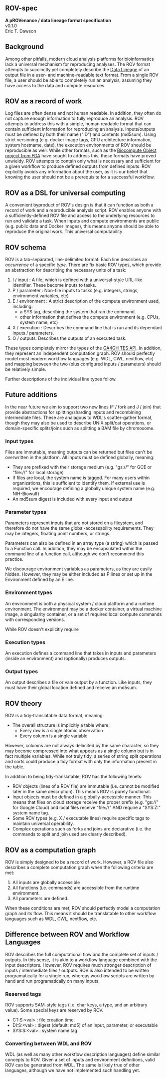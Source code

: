 ROV-spec
---------------------

**A pROVenance / data lineage format specification**  
v0.1.0  
Eric T. Dawson

## Background
Among other pitfalls, modern cloud analysis platforms for bioinformatics lack a
universal mechanism for reproducing analyses. The ROV format attempts to
succinctly yet completely describe the [Data
Lineage](https://en.wikipedia.org/wiki/Data_lineage) of an output file in a user- and
machine-readable text format. From a single ROV file, a user should be able to
completely run an analysis, assuming they have access to the data and compute
resources.

## ROV as a record of work
Log files are often dense and not human readable. In addition, they often do not capture
enough information to fully reproduce an analysis. ROV attempts to address this with a simple,
human readable format that can contain sufficient information for reproducing an analysis. Inputs/outputs
must be defined by both their name ("ID") and contents (md5sum). Using strict versioning (e.g. docker image tags,
CPU architecture information, system hostname, date), the execution environments of ROV should be reproducible as well.
While other formats, such as the [Biocompute Object project from FDA](https://github.com/biocompute-objects/BCO_Specification)
have sought to address this, these formats have proved unwieldy. ROV attempts to contain only what is necessary and sufficient
for a given workflow to produce defined outputs from defined inputs. ROV explicitly avoids any information about the user,
as it is our belief that knowing the user should not be a prerequisite for a successful workflow.

## ROV as a DSL for universal computing
A convenient byproduct of ROV's design is that it can function as both a record of work
and a reproducible analysis script. ROV enables anyone with a sufficiently-defined ROV file
and access to the underlying resources to run and validate a task. When inputs and
compute environments are public (e.g. public data and Docker images), this means anyone should be able
to reproduce the original work. This universal computability 


## ROV schema
ROV is a tab-separated, line-delimited format. Each line describes an *occurrence*
of a specific *type*. There are fix basic ROV types, which provide an abstraction for
describing the necessary units of a task:  

1. I / input : A file, which is defined with a universal-style URL-like identifier.
   These become inputs to tasks.
2. P / parameter : Non-file inputs to tasks (e.g. integers, strings, environment variables, etc)
3. E / environment : A strict description of the compute environment used, including:
    - a SYS tag, describing the system that ran the command.
    - other information that defines the compute environment (e.g. CPUs, system name, etc)
4. X / execution : Describes the command line that is run and its dependant inputs / parameters.
5. O / outputs: Describes the outputs of an executed task.

These types completely mirror the types of the [GA4GH TES API](https://github.com/ga4gh/task-execution-schemas).
In addition, they represent an independent computation graph. ROV should perfectly model most modern workflow languages
(e.g. WDL, CWL, nextflow, etc) and mapping between the two (plus configured inputs / parameters) should be relatively simple.

Further descriptions of the individual line types follow.

## Future additions
In the near future we aim to support two new lines (F / fork and J / join) that provide abstractions for splitting/sharding inputs
and recombining intermediate files. These are analagous to WDL's scatter-gather format, though they may also be used to describe
UNIX split/cat operations, or domain-specific splits/joins such as splitting a BAM file by chromosome.

### Input types
Files are immutable, meaning outputs can be returned but files can't
be overwritten in the platform. All inputs must be defined globally,
meaning:  
- They are prefixed with their storage medium (e.g. "gs://" for GCE or
"file://" for local storage)
- If files are local, the system name is tagged. For many users within organizations, this is sufficient to identify them.
If external use is required, we encourage defining a globally unique system name (e.g. NIH-Biowulf)
- An md5sum digest is included with every input and output


### Parameter types
Parameters represent inputs that are not stored on a fileystem, and therefore
do not have the same global-accessability requirements. They may be integers,
floating point numbers, or strings

Parameters can also be defined in an array type (a string) which is passed
to a Function call. In addition, they may be encapsulated within the
command line of a function call, although we don't recommend this practice.

We discourage environment variables as parameters, as they are easily hidden.
However, they may be either included as P lines or set up in the Environment
defined by an E line.

### Environment types
An environment is both a physical system / cloud platform and a runtime
environment. The environment may be a docker container, a virtual machine
image, a singularity container, or a set of required local compute commands
with corresponding versions.

While ROV doesn't explicitly require 

### Execution types
An execution defines a command line that takes in inputs and parameters (inside an environment)
and (optionally) produces outputs.

### Output types
An output describes a file or vale output by a function. Like inputs,
they must have their global location defined and receive an md5sum.


## ROV theory
ROV is a tidy-translatable data format, meaning:
- The overall structure is implicitly a table where:
    - Every row is a single atomic observation
    - Every column is a single variable

However, columns are not always delimited by the same character, so they may
become compressed into what appears as a single column but is in fact multiple
variables. While not truly tidy, a series of string split operations and sorts
could produce a tidy format with only the information present in the table.


In addition to being tidy-translatable, ROV has the following tenets:
- ROV objects (lines of a ROV file) are immutable (i.e. cannot be modified later
  in the same description). This means ROV is purely functional.
- Input objects must be defined in a globally-accessible manner. This means that
  files on cloud storage receive the proper prefix (e.g. "gs://" for Google
  Cloud) and local files receive "file://" AND require a "SYS:Z:<TAG>" system
  name tag.
- Some ROV types (e.g. X / executable lines) require specific tags to maintain
  universal operability.
- Complex operations such as forks and joins are declarative (i.e. the commands
  to split and join used are clearly described).

## ROV as a computation graph
ROV is simply designed to be a record of work. However, a ROV file also
describes a complete computation graph when the following criteria are met:
1. All inputs are globally accessible
2. All functions (i.e. commands) are accessible from the runtime environment.
3. All parameters are defined.

When these conditions are met, ROV should perfectly model a computation graph
and its flow. This means it should be translatable to other workflow languages
such as WDL, CWL, nextflow, etc.

## Difference between ROV and Workflow Languages
ROV describes the full computational flow and the complete set of inputs /
outputs. In this sense, it is akin to a workflow language combined with the
input descriptors. However, ROV requires much stronger description of inputs /
intermediate files / outputs. ROV is also intended to be written programatically
for a single run, whereas workflow scripts are written by hand and run
programatically on many inputs.

### Reserved tags
ROV supports SAM-style tags (i.e. char keys, a type, and an arbitrary
value). Some special keys are reserved by ROV.

- CT:S:\<val\> : file creation time.
- DI:S:\<val\> : digest (default: md5) of an input, parameter, or executable
- SYS:S:\<val\> : system name tag

### Converting between WDL and ROV
WDL (as well as many other workflow description languages) define similar concepts to ROV. Given a set of inputs and 
environment definitions, valid ROV can be generated from WDL. The same is likely true of other languages, although we have not implemented such handling yet.

